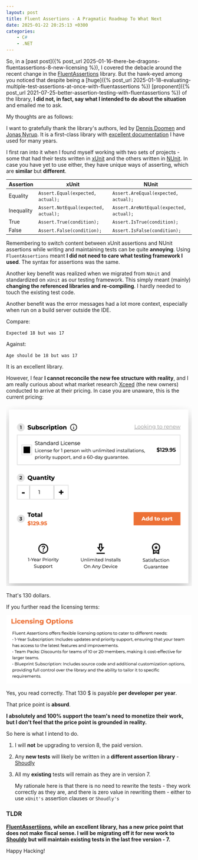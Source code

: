 ```yaml
---
layout: post
title: Fluent Assertions - A Pragmatic Roadmap To What Next
date: 2025-01-22 20:25:13 +0300
categories:
    - C#
    - .NET
---
```


So, in a [past post]({%  post_url 2025-01-16-there-be-dragons-fluentassertions-8-new-licensing %}), I covered the debacle around the recent change in the [FluentAssertions](https://fluentassertions.com/) library. But the hawk-eyed among you noticed that despite being a [huge]({% post_url 2025-01-18-evaluating-multiple-test-assertions-at-once-with-fluentassertions %}) [proponent]({% post_url 2021-07-25-better-assertion-testing-with-fluentassertions %}) of the library, **I did not, in fact, say what I intended to do about the situation** and emailed me to ask.

My thoughts are as follows:

I want to gratefully thank the library's authors, led by [Dennis Doomen](https://twitter.com/ddoomen) and [Jonas Nyrup](https://github.com/jnyrup). It is a first-class library with [excellent documentation](https://fluentassertions.com/introduction) I have used for many years.

I first ran into it when I found myself working with two sets of projects - some that had their tests written in [xUnit](https://xunit.net/) and the others written in [NUnit](https://nunit.org/). In case you have yet to use either, they have unique ways of asserting, which are **similar** but **different**.

| **Assertion** |	**xUnit** | **NUnit** |
| --- | ---- | ----|
|Equality | `Assert.Equal(expected, actual);` | `Assert.AreEqual(expected, actual);` |
|Inequality | `Assert.NotEqual(expected, actual);` | `Assert.AreNotEqual(expected, actual);` |
|True | `Assert.True(condition);` | `Assert.IsTrue(condition);` |
|False | `Assert.False(condition);` |`Assert.IsFalse(condition);` |

Remembering to switch content between xUnit assertions and NUnit assertions while writing and maintaining tests can be quite **annoying**. Using `FluentAssertions` meant **I did not need to care what testing framework I used**. The syntax for assertions was the same.

Another key benefit was realized when we migrated from `NUnit` and standardized on `xUnit` as our testing framework. This simply meant (mainly) **changing the referenced libraries and re-compiling**. I hardly needed to touch the existing test code.

Another benefit was the error messages had a lot more context, especially when run on a build server outside the IDE.

Compare:

```plaintext
Expected 18 but was 17
```

Against:

```plaintext
Age should be 18 but was 17
```



It is an excellent library.

However, I fear **I cannot reconcile the new fee structure with reality**, and I am really curious about what market research [Xceed](https://xceed.com/) (the new owners) conducted to arrive at their pricing. In case you are unaware, this is the current pricing:

![FluentAssertionsLicense](../images/2025/01/FluentAssertionsLicense.png)

That's 130 dollars.

If you further read the licensing terms:

![FluentAssertionsOptions](../images/2025/01/FluentAssertionsOptions.png)

Yes, you read correctly. That 130 $ is payable **per developer per year**.

That price point is **absurd**.

**I absolutely and 100% support the team's need to monetize their work, but I don't feel that the price point is grounded in reality.**

So here is what I intend to do.

1. I will **not** be upgrading to version 8, the paid version.

2. Any **new tests** will likely be written in a **different assertion library** - [Shoudly](https://docs.shouldly.org/)

3. All my **existing** tests will remain as they are in version 7. 

    

    My rationale here is that there is no need to rewrite the tests - they work correctly as they are, and there is zero value in rewriting them - either to use `xUnit's` assertion clauses or `Shoudly's`

### TLDR

**[FluentAssertiions](https://fluentassertions.com/introduction), while an excellent library, has a new price point that does not make fiscal sense. I will be migrating off it for new work to [Shouldy](https://docs.shouldly.org/) but will maintain existing tests in the last free version - 7.**

Happy Hacking!

